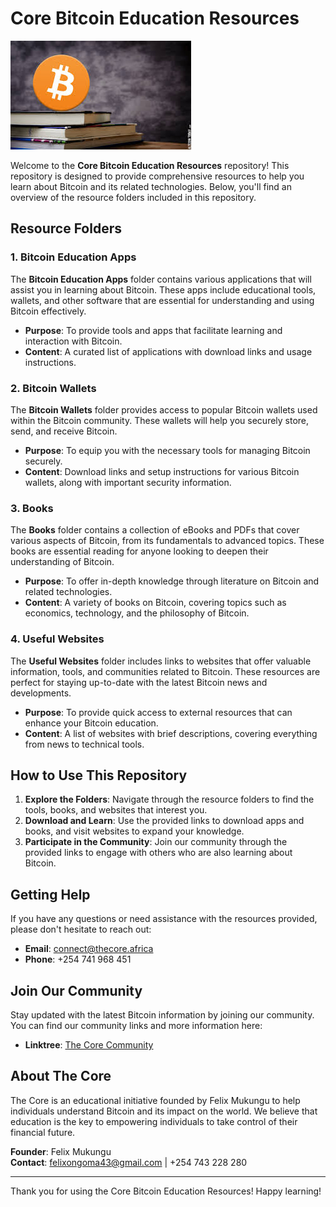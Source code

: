 # Core Bitcoin Education Resources
![Bitcoin Resources](https://github.com/thecore21m-btc/The-Core-Bitcoin-Education-Resources/blob/main/Bitcoin%20Education.jpg)

Welcome to the **Core Bitcoin Education Resources** repository! This repository is designed to provide comprehensive resources to help you learn about Bitcoin and its related technologies. Below, you'll find an overview of the resource folders included in this repository.

## Resource Folders

### 1. Bitcoin Education Apps
The **Bitcoin Education Apps** folder contains various applications that will assist you in learning about Bitcoin. These apps include educational tools, wallets, and other software that are essential for understanding and using Bitcoin effectively.

- **Purpose**: To provide tools and apps that facilitate learning and interaction with Bitcoin.
- **Content**: A curated list of applications with download links and usage instructions.

### 2. Bitcoin Wallets
The **Bitcoin Wallets** folder provides access to popular Bitcoin wallets used within the Bitcoin community. These wallets will help you securely store, send, and receive Bitcoin.

- **Purpose**: To equip you with the necessary tools for managing Bitcoin securely.
- **Content**: Download links and setup instructions for various Bitcoin wallets, along with important security information.

### 3. Books
The **Books** folder contains a collection of eBooks and PDFs that cover various aspects of Bitcoin, from its fundamentals to advanced topics. These books are essential reading for anyone looking to deepen their understanding of Bitcoin.

- **Purpose**: To offer in-depth knowledge through literature on Bitcoin and related technologies.
- **Content**: A variety of books on Bitcoin, covering topics such as economics, technology, and the philosophy of Bitcoin.

### 4. Useful Websites
The **Useful Websites** folder includes links to websites that offer valuable information, tools, and communities related to Bitcoin. These resources are perfect for staying up-to-date with the latest Bitcoin news and developments.

- **Purpose**: To provide quick access to external resources that can enhance your Bitcoin education.
- **Content**: A list of websites with brief descriptions, covering everything from news to technical tools.

## How to Use This Repository

1. **Explore the Folders**: Navigate through the resource folders to find the tools, books, and websites that interest you.
2. **Download and Learn**: Use the provided links to download apps and books, and visit websites to expand your knowledge.
3. **Participate in the Community**: Join our community through the provided links to engage with others who are also learning about Bitcoin.

## Getting Help

If you have any questions or need assistance with the resources provided, please don't hesitate to reach out:

- **Email**: connect@thecore.africa
- **Phone**: +254 741 968 451

## Join Our Community

Stay updated with the latest Bitcoin information by joining our community. You can find our community links and more information here:

- **Linktree**: [The Core Community](https://linktr.ee/thecore21m)

## About The Core

The Core is an educational initiative founded by Felix Mukungu to help individuals understand Bitcoin and its impact on the world. We believe that education is the key to empowering individuals to take control of their financial future.

**Founder**: Felix Mukungu  
**Contact**: felixongoma43@gmail.com | +254 743 228 280

---

Thank you for using the Core Bitcoin Education Resources! Happy learning!


